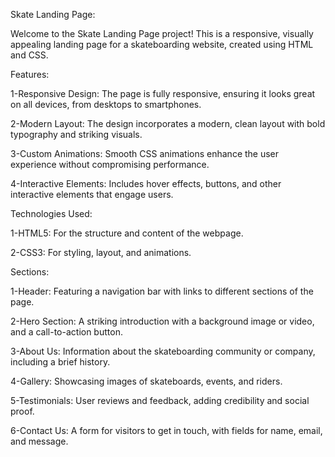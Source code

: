 Skate Landing Page:

Welcome to the Skate Landing Page project! This is a responsive, visually appealing landing page for a skateboarding website, created using HTML and CSS.

Features:

1-Responsive Design: The page is fully responsive, ensuring it looks great on all devices, from desktops to smartphones.

2-Modern Layout: The design incorporates a modern, clean layout with bold typography and striking visuals.

3-Custom Animations: Smooth CSS animations enhance the user experience without compromising performance.

4-Interactive Elements: Includes hover effects, buttons, and other interactive elements that engage users.

Technologies Used:

1-HTML5: For the structure and content of the webpage.

2-CSS3: For styling, layout, and animations.

Sections:

1-Header: Featuring a navigation bar with links to different sections of the page.

2-Hero Section: A striking introduction with a background image or video, and a call-to-action button.

3-About Us: Information about the skateboarding community or company, including a brief history.

4-Gallery: Showcasing images of skateboards, events, and riders.

5-Testimonials: User reviews and feedback, adding credibility and social proof.

6-Contact Us: A form for visitors to get in touch, with fields for name, email, and message.
